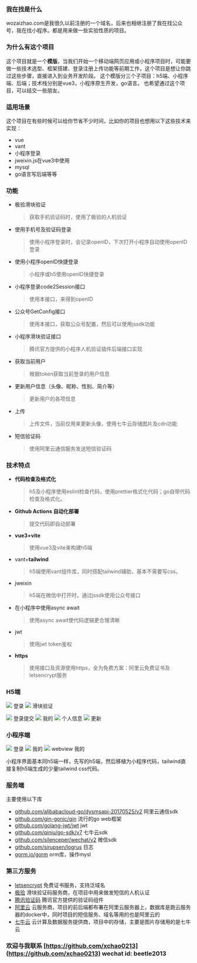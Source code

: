

### 我在找是什么
wozaizhao.com是我很久以前注册的一个域名，后来也相继注册了我在找公众号，我在找小程序。都是用来做一些实验性质的项目。

### 为什么有这个项目
这个项目就是一个**模版**，当我们开始一个移动端网页应用或小程序项目时，可能要做一些技术选型、框架搭建、登录注册上传功能等前期工作，这个项目是想让你跳过这些步骤，直接进入到业务开发阶段。
这个模版分三个子项目：h5端、小程序端、后端；技术栈分别是vue3，小程序原生开发，go语言。
也希望通过这个项目，可以结交一些朋友。

### 适用场景
这个项目在有些时候可以给你节省不少时间，比如你的项目也想用以下这些技术来实现：
- vue
- vant
- 小程序登录
- jweixin.js在vue3中使用
- mysql
- go语言写后端等等

### 功能
- 极验滑块验证
    > 获取手机验证码时，使用了极验的人机验证
- 使用手机号及验证码登录
    > 使用小程序登录时，会记录openID，下次打开小程序自动使用openID登录
- 使用小程序openID快捷登录
    > 小程序或h5使用openID快捷登录
- 小程序登录code2Session接口
    > 使用本接口，来得到openID
- 公众号GetConfig接口
    > 使用本接口，获取公众号配置，然后可以使用jssdk功能
- 小程序滑块验证接口
    > 腾讯官方提供的小程序人机验证插件后端接口实现
- 获取当前用户
    > 根据token获取当前登录的用户信息
- 更新用户信息（头像、昵称、性别、简介等）
    > 更新用户的各项信息
- 上传
    > 上传文件，当前仅用来更新头像，使用七牛云存储图片及cdn功能
- 短信验证码
    > 使用阿里云通信服务发送短信验证码

### 技术特点
- **代码检查及格式化**
    > h5及小程序使用eslint检查代码，使用prettier格式化代码；go自带代码检查及格式化。
- **Github Actions 自动化部署**
    > 提交代码即自动部署
- **vue3+vite**
    > 使用vue3及vite来构建h5端
- vant+**tailwind**
    > h5端使用vant组件库，同时搭配tailwind辅助，基本不需要写css。
- jweixin
    > h5端在微信中打开时，通过jssdk使用公众号接口
- 在小程序中使用async await
    > 使用async await使代码逻辑更合理清晰
- jwt
    > 使用jwt token鉴权
- **https**
    > 使用接口及资源使用https，全为免费方案：阿里云免费证书及letsencrypt服务

### H5端

![](https://static.wozaizhao.com/screen/h5-login.jpg) 登录
![](https://static.wozaizhao.com/screen/h5-geetest.jpg) 滑块验证

![](https://static.wozaizhao.com/screen/h5-login-submit.jpg) 登录提交
![](https://static.wozaizhao.com/screen/h5-me.jpg) 我的
![](https://static.wozaizhao.com/screen/h5-profile.jpg) 个人信息
![](https://static.wozaizhao.com/screen/h5-update.jpg) 更新


### 小程序端

![](https://static.wozaizhao.com/screen/weapp-login.jpg) 登录
![](https://static.wozaizhao.com/screen/weapp-me.jpg) 我的
![](https://static.wozaizhao.com/screen/webview-me.jpg) webview 我的

小程序界面基本同h5端一样，先写的h5端，然后移植为小程序代码，tailwind直接复制h5端生成的少量tailwind css代码。

### 服务端
主要使用以下库
- [github.com/alibabacloud-go/dysmsapi-20170525/v2](github.com/alibabacloud-go/dysmsapi-20170525/v2) 阿里云通信sdk
- [github.com/gin-gonic/gin](github.com/gin-gonic/gin) 流行的go web框架
- [github.com/golang-jwt/jwt](github.com/golang-jwt/jwt) jwt 
- [github.com/qiniu/go-sdk/v7](github.com/qiniu/go-sdk/v7) 七牛云sdk
- [github.com/silenceper/wechat/v2](github.com/silenceper/wechat/v2) 微信sdk
- [github.com/sirupsen/logrus](github.com/sirupsen/logrus) 日志
- [gorm.io/gorm](gorm.io/gorm) orm库，操作mysl

### 第三方服务

- [letsencrypt](https://letsencrypt.org/) 免费证书服务，支持泛域名
- [极验](https://geetest.com) 滑块验证码服务商，在项目中用来做发短信的人机认证
- [腾讯验证码](https://mp.weixin.qq.com/wxopen/plugindevdoc?appid=wx3acdde82f7cf0e6e&token=&lang=zh_CN) 腾讯官方提供的验证码组件
- [阿里云](https://aliyun.com/) 云服务商，项目的前后端都布署在阿里云服务器上，数据库是跑云服务器的docker中，同时项目的短信服务、域名等用的也是阿里云的
- [七牛云](https://www.qiniu.com/) 云计算及数据服务提供商，项目中的存储，主要是图片存储用的是七牛云

### 欢迎与我联系 [https://github.com/xchao0213](https://github.com/xchao0213) wechat id: beetle2013